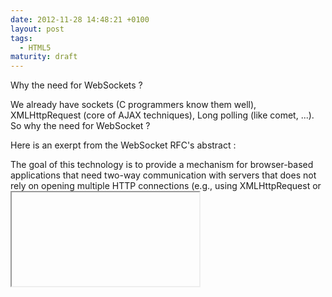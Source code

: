 ```yaml
---
date: 2012-11-28 14:48:21 +0100
layout: post
tags:
  - HTML5
maturity: draft
---
```


Why the need for WebSockets ?

We already have sockets (C programmers know them well), XMLHttpRequest (core of AJAX techniques), Long polling (like comet, ...). So why the need for WebSocket ?

Here is an exerpt from the WebSocket RFC's abstract :

The goal of this technology is to provide a mechanism for browser-based applications that need two-way communication with servers that does not rely on opening multiple HTTP connections (e.g., using XMLHttpRequest or <iframe>s and long polling).

- sockets : you need to listen to a port on the machine : web browsers can't do that

- XMLHttpRequest and Long polling : you need to poll and reopen connections regularly, there is a visible overhead on applications with a lot of clients

Difference # sockets : you need to connect to an end side (you don't just open and wait). This still makes sense as it is hosted in the browser, so the expected usage is to register to a server to make this endpoint known.

However, we could imagine running a server directly from the browser, the only constraint would still be to register to some valid address on the Internet (so the connection does not fail). ???
A tutorial

In this video, XXX demonstrates how much WebSockets can be useful when it's about scalability.

VVV

He also covers passing through proxies and other aspects of WebSockets' ecosystem, which make this presentation a good overview of the topic.

The record's quality is not so good (the sound drops sometimes, the sildes don't stay long enough on screen), so you might as well find another source, maybe of the same author...

## References

- [RFC 6455 "The WebSocket Protocol"](http://tools.ietf.org/html/rfc6455)
- [WebSockets on Wikipedia](http://en.wikipedia.org/wiki/WebSocket)
